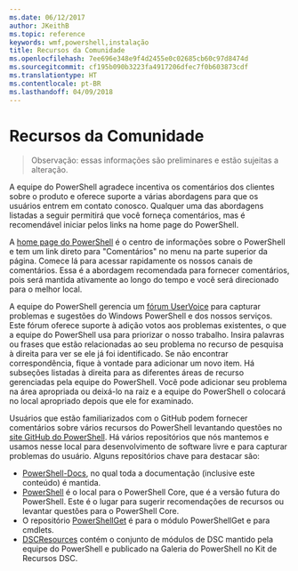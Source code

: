 ```yaml
---
ms.date: 06/12/2017
author: JKeithB
ms.topic: reference
keywords: wmf,powershell,instalação
title: Recursos da Comunidade
ms.openlocfilehash: 7ee696e348e9f4d2455e0c02685cb60c97d8474d
ms.sourcegitcommit: cf195b090b3223fa4917206dfec7f0b603873cdf
ms.translationtype: HT
ms.contentlocale: pt-BR
ms.lasthandoff: 04/09/2018
---
```

# <a name="community-resources"></a>Recursos da Comunidade #
> Observação: essas informações são preliminares e estão sujeitas a alteração.

A equipe do PowerShell agradece incentiva os comentários dos clientes sobre o produto e oferece suporte a várias abordagens para que os usuários entrem em contato conosco.
Qualquer uma das abordagens listadas a seguir permitirá que você forneça comentários, mas é recomendável iniciar pelos links na home page do PowerShell.

A [home page do PowerShell](https://microsoft.com/powershell) é o centro de informações sobre o PowerShell e tem um link direto para "Comentários" no menu na parte superior da página.
Comece lá para acessar rapidamente os nossos canais de comentários.
Essa é a abordagem recomendada para fornecer comentários, pois será mantida ativamente ao longo do tempo e você será direcionado para o melhor local.

A equipe do PowerShell gerencia um [fórum UserVoice](https://windowsserver.uservoice.com/forums/301869-powershell/) para capturar problemas e sugestões do Windows PowerShell e dos nossos serviços.
Este fórum oferece suporte à adição votos aos problemas existentes, o que a equipe do PowerShell usa para priorizar o nosso trabalho.
Insira palavras ou frases que estão relacionadas ao seu problema no recurso de pesquisa à direita para ver se ele já foi identificado.
Se não encontrar correspondência, fique à vontade para adicionar um novo item.
Há subseções listadas à direita para as diferentes áreas de recurso gerenciadas pela equipe do PowerShell.
Você pode adicionar seu problema na área apropriada ou deixá-lo na raiz e a equipe do PowerShell o colocará no local apropriado depois que ele for examinado.

Usuários que estão familiarizados com o GitHub podem fornecer comentários sobre vários recursos do PowerShell levantando questões no [site GitHub do PowerShell](https://github.com/powershell).
Há vários repositórios que nós mantemos e usamos nesse local para desenvolvimento de software livre e para capturar problemas do usuário.
Alguns repositórios chave para destacar são:

* [PowerShell-Docs](https://github.com/PowerShell/powershell-docs), no qual toda a documentação (inclusive este conteúdo) é mantida.
* [PowerShell](https://github.com/PowerShell/powershell) é o local para o PowerShell Core, que é a versão futura do PowerShell.
Este é o lugar para sugerir recomendações de recursos ou levantar questões para o PowerShell Core.
* O repositório [PowerShellGet](https://github.com/PowerShell/powershellget) é para o módulo PowerShellGet e para cmdlets.
* [DSCResources](https://github.com/PowerShell/DscResources) contém o conjunto de módulos de DSC mantido pela equipe do PowerShell e publicado na Galeria do PowerShell no Kit de Recursos DSC.